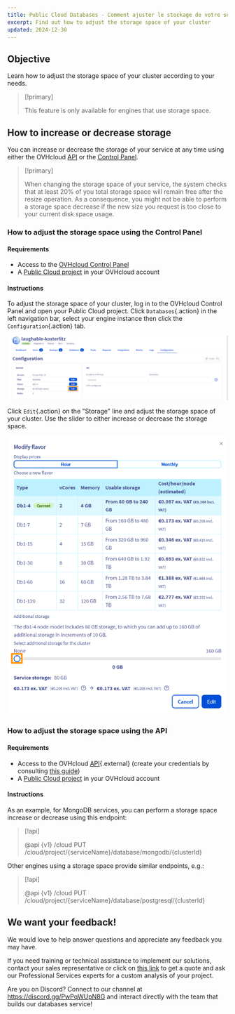 ```yaml
---
title: Public Cloud Databases - Comment ajuster le stockage de votre service (EN)
excerpt: Find out how to adjust the storage space of your cluster
updated: 2024-12-30
---
```


## Objective

Learn how to adjust the storage space of your cluster according to your needs.

> [!primary]
>
> This feature is only available for engines that use storage space.

## How to increase or decrease storage

You can increase or decrease the storage of your service at any time using either the OVHcloud [API](/links/api) or the [Control Panel](/links/manager).

> [!primary]
>
> When changing the storage space of your service, the system checks that at least 20% of you total storage space will remain free after the resize operation. As a consequence, you might not be able to perform a storage space decrease if the new size you request is too close to your current disk space usage.

### How to adjust the storage space using the Control Panel

#### Requirements

- Access to the [OVHcloud Control Panel](/links/manager)
- A [Public Cloud project](/links/public-cloud/public-cloud) in your OVHcloud account

#### Instructions

To adjust the storage space of your cluster, log in to the OVHcloud Control Panel and open your Public Cloud project. Click `Databases`{.action} in the left navigation bar, select your engine instance then click the `Configuration`{.action} tab.

![Cluster overview](images/cluster-overview.png)

Click `Edit`{.action} on the "Storage" line and adjust the storage space of your cluster. Use the slider to either increase or decrease the storage space.

![Edit additional storage](images/edit-additional-storage.png)

### How to adjust the storage space using the API

#### Requirements

- Access to the OVHcloud [API](/links/api){.external} (create your credentials by consulting [this guide](/pages/manage_and_operate/api/first-steps))
- A [Public Cloud project](/links/public-cloud/public-cloud) in your OVHcloud account

#### Instructions

As an example, for MongoDB services, you can perform a storage space increase or decrease using this endpoint:

> [!api]
>
> @api {v1} /cloud PUT /cloud/project/{serviceName}/database/mongodb/{clusterId}

Other engines using a storage space provide similar endpoints, e.g.:

> [!api]
>
> @api {v1} /cloud PUT /cloud/project/{serviceName}/database/postgresql/{clusterId}

## We want your feedback!

We would love to help answer questions and appreciate any feedback you may have.

If you need training or technical assistance to implement our solutions, contact your sales representative or click on [this link](/links/professional-services) to get a quote and ask our Professional Services experts for a custom analysis of your project.

Are you on Discord? Connect to our channel at <https://discord.gg/PwPqWUpN8G> and interact directly with the team that builds our databases service!
